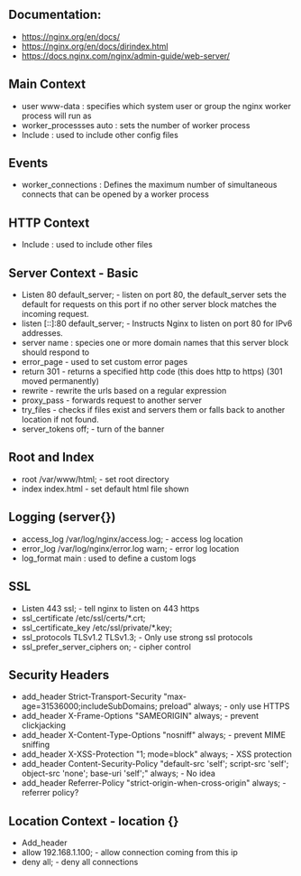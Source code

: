 ## Documentation:
- https://nginx.org/en/docs/
- https://nginx.org/en/docs/dirindex.html
- https://docs.nginx.com/nginx/admin-guide/web-server/

## Main Context
- user www-data : specifies which system user or group the nginx worker process will run as
- worker_processses auto : sets the number of worker process
- Include : used to include other config files
## Events
- worker_connections : Defines the maximum number of simultaneous connects that can be opened by a worker process
## HTTP Context
- Include : used to include other files
## Server Context - Basic
- Listen 80 default_server; - listen on port 80, the default_server sets the default for requests on this port if no other server block matches the incoming request.
- listen [::]:80 default_server; - Instructs Nginx to listen on port 80 for IPv6 addresses.
- server name : species one or more domain names that this server block should respond to
- error_page - used to set custom error pages
- return 301 - returns a specified http code (this does http to https) (301 moved permanently)
- rewrite - rewrite the urls based on a regular expression
- proxy_pass - forwards request to another server
- try_files - checks if files exist and servers them or falls back to another location if not found.
- server_tokens off; - turn of the banner
  
## Root and Index
- root /var/www/html; - set root directory
- index index.html - set default html file shown
## Logging (server{})
- access_log /var/log/nginx/access.log; - access log location
- error_log /var/log/nginx/error.log warn; - error log location
- log_format main : used to define a custom logs
## SSL 
- Listen 443 ssl; - tell nginx to listen on 443 https
- ssl_certificate /etc/ssl/certs/*.crt;
- ssl_certificate_key /etc/ssl/private/*.key;
- ssl_protocols TLSv1.2 TLSv1.3; - Only use strong ssl protocols
- ssl_prefer_server_ciphers on; - cipher control
## Security Headers
- add_header Strict-Transport-Security "max-age=31536000;includeSubDomains; preload" always; - only use HTTPS
- add_header X-Frame-Options "SAMEORIGIN" always; - prevent clickjacking
- add_header X-Content-Type-Options "nosniff" always; - prevent MIME sniffing
- add_header X-XSS-Protection "1; mode=block" always; - XSS protection
- add_header Content-Security-Policy "default-src 'self'; script-src 'self'; object-src 'none'; base-uri 'self';" always; - No idea
- add_header Referrer-Policy "strict-origin-when-cross-origin" always; - referrer policy?
## Location Context - location <location> {}
- Add_header
- allow 192.168.1.100; - allow connection coming from this ip
- deny all; - deny all connections 
